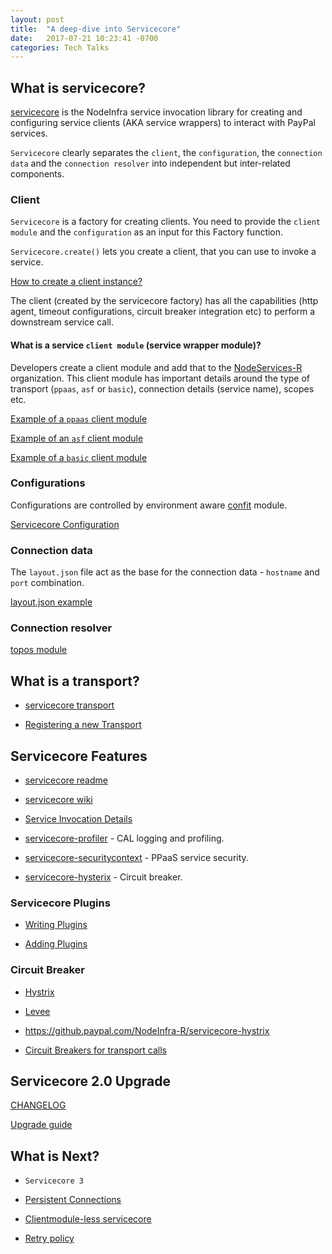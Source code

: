 ```yaml
---
layout: post
title:  "A deep-dive into Servicecore"
date:   2017-07-21 10:23:41 -0700
categories: Tech Talks
---
```


## What is servicecore?

[servicecore](https://github.paypal.com/NodeInfra-R/servicecore) is the NodeInfra  service invocation library for creating and configuring service clients (AKA service wrappers) to interact with PayPal services.

`Servicecore` clearly separates the `client`, the `configuration`, the `connection data` and the `connection resolver` into independent but inter-related components.

### Client

`Servicecore` is a factory for creating clients. You need to provide the `client module` and the `configuration` as an input for this Factory function.

`Servicecore.create()` lets you create a client, that you can use to invoke a service.

[How to create a client instance?](https://github.paypal.com/NodeInfra-R/servicecore#creating-client-instances)

The client (created by the servicecore factory) has all the capabilities (http agent, timeout configurations, circuit breaker integration etc) to perform a downstream service call.

#### What is a service `client module` (service wrapper module)?

Developers create a client module and add that to the [NodeServices-R](https://github.paypal.com/NodeServices-R/) organization. This client module has important details around the type of transport (`ppaas`, `asf` or `basic`), connection details (service name), scopes etc.

[Example of a `ppaas` client module](https://github.paypal.com/NodeServices-R/node-fimanagementservice_ca)

[Example of an `asf` client module](https://github.paypal.com/NodeServices-R/node-paymentlookup)

[Example of a `basic` client module](https://github.paypal.com/NodeServices-R/node-walletcontactserv)

### Configurations

Configurations are controlled by environment aware [confit](https://github.com/krakenjs/confit) module.

[Servicecore Configuration](https://github.paypal.com/NodeInfra-R/servicecore#configuration)

### Connection data

The `layout.json` file act as the base for the connection data - `hostname` and `port` combination.

[layout.json example](https://github.paypal.com/NodeServices-R/node-manualvettingserv/blob/master/layout.json)

### Connection resolver

[topos module](https://github.paypal.com/NodeInfra-R/node-topos)

## What is a transport?

- [servicecore transport](https://github.paypal.com/NodeInfra-R/servicecore#transports)

- [Registering a new Transport](https://github.paypal.com/NodeInfra-R/servicecore#registering-transports)

## Servicecore Features


- [servicecore readme](https://github.paypal.com/NodeInfra-R/servicecore)

- [servicecore wiki](https://github.paypal.com/NodeInfra-R/servicecore/wiki)

- [Service Invocation Details](https://github.paypal.com/suchothendav/node-architecture/blob/master/servicecore/TCPCommunications.md)

- [servicecore-profiler](https://github.paypal.com/NodeInfra-R/servicecore-profiler) - CAL logging and profiling.
- [servicecore-securitycontext](https://github.paypal.com/NodeInfra-R/servicecore-securitycontext) - PPaaS service security.
- [servicecore-hysterix](https://github.paypal.com/NodeInfra-R/servicecore-hystrix) - Circuit breaker.

### Servicecore Plugins

- [Writing Plugins](https://github.paypal.com/NodeInfra-R/servicecore#writing-plugins)

- [Adding Plugins](https://github.paypal.com/NodeInfra-R/servicecore#adding-plugins)

### Circuit Breaker

- [Hystrix](http://doc.akka.io/docs/akka/snapshot/common/circuitbreaker.html)

- [Levee](https://github.com/krakenjs/levee)

- https://github.paypal.com/NodeInfra-R/servicecore-hystrix

- [Circuit Breakers for transport calls](https://github.paypal.com/NodeInfra-R/servicecore#circuit-breakers-for-transport-calls)


## Servicecore 2.0 Upgrade

[CHANGELOG](https://github.paypal.com/NodeInfra-R/servicecore/blob/2.x/CHANGELOG.md#200)

[Upgrade guide](https://github.paypal.com/NodeInfra-R/servicecore/blob/2.x/UPGRADE.md)

## What is Next?

- `Servicecore 3`

- [Persistent Connections](https://github.paypal.com/suchothendav/node-architecture/blob/master/servicecore/PersistentConnections.md)

- [Clientmodule-less servicecore](https://github.paypal.com/suchothendav/node-architecture/blob/master/servicecore/Clientmodule-less.md)

- [Retry policy](https://github.paypal.com/suchothendav/node-architecture/blob/master/servicecore/RetryPolicy.md)
